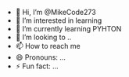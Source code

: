 - 👋 Hi, I’m @MikeCode273
- 👀 I’m interested in learning 
- 🌱 I’m currently learning PYHTON 
- 💞️ I’m looking to ..
- 📫 How to reach me 
- 😄 Pronouns: ...
- ⚡ Fun fact: ...

<!---
MikeCode273/MikeCode273 is a ✨ special ✨ repository because its `README.md` (this file) appears on your GitHub profile.
You can click the Preview link to take a look at your changes.
--->
